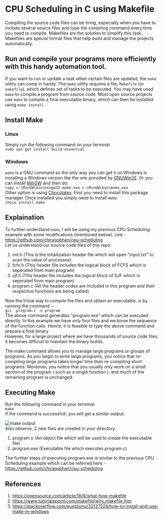 # CPU Scheduling in C using Makefile
Compiling the source code files can be tiring, especially when you have to include several source files and type the compiling command every time you need to compile. Makefiles are the solution to simplify this task. Makefiles are special format files that help build and manage the projects automatically.
## Run and compile your programs more efficiently with this handy automation tool.  
  
If you want to run or update a task when certain files are updated, the `make` utility can come in handy. The `make` utility requires a file, `Makefile` (or `makefile`), which defines set of tasks to be executed. You may have used `make` to compile a program from source code. Most open source projects use `make` to compile a final executable binary, which can then be installed using `make install`.
  
## Install Make
### Linux
Simply run the following command on your terminal:  
`sudo apt-get install build-essential`  
### Windows  
`make` is a GNU command so the only way you can get it on Windows is installing a Windows version like the one provided by [GNUWin32](http://gnuwin32.sourceforge.net/packages/make.htm). Or you can install [MinGW](http://www.mingw.org/) and then do:  
`copy c:\MinGW\bin\mingw32-make.exe c:\MinGW\bin\make.exe`  
Other option is using [Chocolatey](https://chocolatey.org/install). First you need to install this package manager. Once installed you simply need to install `make`:  
`choco install make`  

## Explaination
To further understand `make`, I will be using my previous CPU Scheduling example with some modifications (mentioned below). Link - https://github.com/chiragobhan/cpu-scheduling  
Let us understand our source code files of this repo:  
1. init.h (This is the initailization header file which will open "input.txt" to scan the value of processes)  
2. fcfs.h (This header file includes the logical block of FCFS which is seperated from main program)  
3. sjf.h (This header file includes the logical block of SJF which is seperated from main program)  
4. program.c (All the header codes are included in this program and their respective functions are being called)  
  
Now the trivial way to compile the files and obtain an executable, is by running the command −  
`gcc  program.c -o program`  
The above command generates "program.exe" which can be executed directly. In this example we have only four files and we know the sequence of the function calls. Hence, it is feasible to type the above command and prepare a final binary.  
However, for a large project where we have thousands of source code files, it becomes difficult to maintain the binary builds.
  
The make command allows you to manage large programs or groups of programs. As you begin to write large programs, you notice that re-compiling large programs takes longer time than re-compiling short programs. Moreover, you notice that you usually only work on a small section of the program ( such as a single function ), and much of the remaining program is unchanged.

## Executing Make
Run the following command in your terminal:  
`make`  
If the command is successfull, you will get a similar output:
  
![make output](https://user-images.githubusercontent.com/32812640/81988304-d9960f00-9658-11ea-910b-ab9e45f3c6c1.PNG)  
Also observe, 2 new files are created in your directory.  
1. program.o (An object file which will be used to create the executable file)  
2. program.exe (Executable file which executes program.c)  
  
The further steps of executing program.exe is similar to the previous CPU Scheduling example which can be referred here - https://github.com/chiragobhan/cpu-scheduling

## References
1. https://opensource.com/article/18/8/what-how-makefile  
2. https://www.tutorialspoint.com/makefile/why_makefile.htm  
3. https://stackoverflow.com/questions/32127524/how-to-install-and-use-make-in-windows
